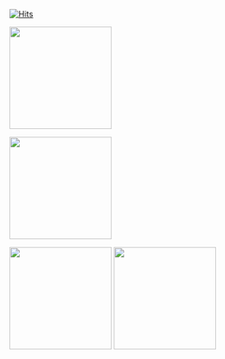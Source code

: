 [![Hits](https://hits.seeyoufarm.com/api/count/incr/badge.svg?url=https%3A%2F%2Fgithub.com%2FZ1Park&count_bg=%2382C9F7&title_bg=%23E7E7E7&icon=&icon_color=%23E7E7E7&title=hits&edge_flat=false)](https://hits.seeyoufarm.com)

<p>
  <img height="180em" src=https://badge42.vercel.app/api/v2/cli2zuoy0003008kyfah4m49q/stats?cursusId=21&coalitionId=86>
</p>
<p>
  <img height="180em" src=http://mazassumnida.wtf/api/v2/generate_badge?boj=jiwon119>
</p>

<p>
  <img height="180em" src=https://github-readme-stats.vercel.app/api?username=Z1Park&show_icons=true&theme=radical>
  <img height="180em" src=https://github-readme-stats.vercel.app/api/top-langs/?username=Z1Park&layout=compact&theme=tokyonight>
</p>
